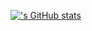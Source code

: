 [![<KJaeKwan>'s GitHub stats](https://github-readme-stats.vercel.app/api?username=<유저네임>)](https://github.com/anuraghazra/github-readme-stats)
